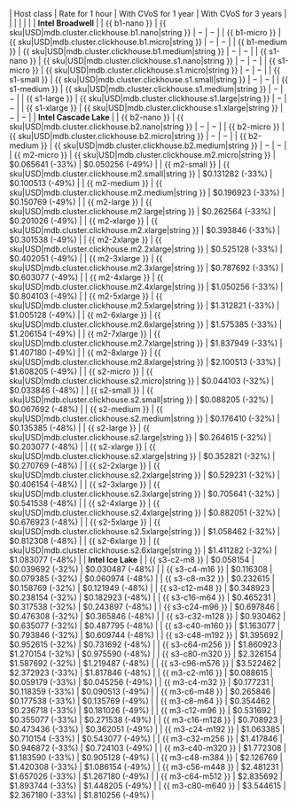 | Host class        | Rate for 1 hour                                        | With CVoS for 1 year | With CVoS for 3 years |
|                   |                                                        |                      |                       |
| **Intel Broadwell**                                                                |
| {{ b1-nano }}     | {{ sku|USD|mdb.cluster.clickhouse.b1.nano|string }}    | − | − |
| {{ b1-micro }}    | {{ sku|USD|mdb.cluster.clickhouse.b1.micro|string }}   | − | − |
| {{ b1-medium }}   | {{ sku|USD|mdb.cluster.clickhouse.b1.medium|string }}  | − | − |
| {{ s1-nano }}     | {{ sku|USD|mdb.cluster.clickhouse.s1.nano|string }}    | − | − |
| {{ s1-micro }}    | {{ sku|USD|mdb.cluster.clickhouse.s1.micro|string }}   | − | − |
| {{ s1-small }}    | {{ sku|USD|mdb.cluster.clickhouse.s1.small|string }}   | − | − |
| {{ s1-medium }}   | {{ sku|USD|mdb.cluster.clickhouse.s1.medium|string }}  | − | − |
| {{ s1-large }}    | {{ sku|USD|mdb.cluster.clickhouse.s1.large|string }}   | − | − |
| {{ s1-xlarge }}   | {{ sku|USD|mdb.cluster.clickhouse.s1.xlarge|string }}  | − | − |
| **Intel Cascade Lake**                                                             |
| {{ b2-nano }}     | {{ sku|USD|mdb.cluster.clickhouse.b2.nano|string }}    | − | − |
| {{ b2-micro }}    | {{ sku|USD|mdb.cluster.clickhouse.b2.micro|string }}   | − | − |
| {{ b2-medium }}   | {{ sku|USD|mdb.cluster.clickhouse.b2.medium|string }}  | − | − |
| {{ m2-micro }}    | {{ sku|USD|mdb.cluster.clickhouse.m2.micro|string }}   | $0.065641 (-33%) | $0.050256 (-49%)   |
| {{ m2-small }}    | {{ sku|USD|mdb.cluster.clickhouse.m2.small|string }}   | $0.131282 (-33%) | $0.100513 (-49%)   |
| {{ m2-medium }}   | {{ sku|USD|mdb.cluster.clickhouse.m2.medium|string }}  | $0.196923 (-33%) | $0.150769 (-49%)   |
| {{ m2-large }}    | {{ sku|USD|mdb.cluster.clickhouse.m2.large|string }}   | $0.262564 (-33%) | $0.201026 (-49%)   |
| {{ m2-xlarge }}   | {{ sku|USD|mdb.cluster.clickhouse.m2.xlarge|string }}  | $0.393846 (-33%) | $0.301538 (-49%)   |
| {{ m2-2xlarge }}  | {{ sku|USD|mdb.cluster.clickhouse.m2.2xlarge|string }} | $0.525128 (-33%) | $0.402051 (-49%)   |
| {{ m2-3xlarge }}  | {{ sku|USD|mdb.cluster.clickhouse.m2.3xlarge|string }} | $0.787692 (-33%) | $0.603077 (-49%)   |
| {{ m2-4xlarge }}  | {{ sku|USD|mdb.cluster.clickhouse.m2.4xlarge|string }} | $1.050256 (-33%) | $0.804103 (-49%)   |
| {{ m2-5xlarge }}  | {{ sku|USD|mdb.cluster.clickhouse.m2.5xlarge|string }} | $1.312821 (-33%) | $1.005128 (-49%)   |
| {{ m2-6xlarge }}  | {{ sku|USD|mdb.cluster.clickhouse.m2.6xlarge|string }} | $1.575385 (-33%) | $1.206154 (-49%)   |
| {{ m2-7xlarge }}  | {{ sku|USD|mdb.cluster.clickhouse.m2.7xlarge|string }} | $1.837949 (-33%) | $1.407180 (-49%)   |
| {{ m2-8xlarge }}  | {{ sku|USD|mdb.cluster.clickhouse.m2.8xlarge|string }} | $2.100513 (-33%) | $1.608205 (-49%)   |
| {{ s2-micro }}    | {{ sku|USD|mdb.cluster.clickhouse.s2.micro|string }}   | $0.044103 (-32%) | $0.033846 (-48%)   |
| {{ s2-small }}    | {{ sku|USD|mdb.cluster.clickhouse.s2.small|string }}   | $0.088205 (-32%) | $0.067692 (-48%)   |
| {{ s2-medium }}   | {{ sku|USD|mdb.cluster.clickhouse.s2.medium|string }}  | $0.176410 (-32%) | $0.135385 (-48%)   |
| {{ s2-large }}    | {{ sku|USD|mdb.cluster.clickhouse.s2.large|string }}   | $0.264615 (-32%) | $0.203077 (-48%)   |
| {{ s2-xlarge }}   | {{ sku|USD|mdb.cluster.clickhouse.s2.xlarge|string }}  | $0.352821 (-32%) | $0.270769  (-48%)  |
| {{ s2-2xlarge }}  | {{ sku|USD|mdb.cluster.clickhouse.s2.2xlarge|string }} | $0.529231 (-32%) | $0.406154 (-48%)   |
| {{ s2-3xlarge }}  | {{ sku|USD|mdb.cluster.clickhouse.s2.3xlarge|string }} | $0.705641 (-32%) | $0.541538  (-48%)  |
| {{ s2-4xlarge }}  | {{ sku|USD|mdb.cluster.clickhouse.s2.4xlarge|string }} | $0.882051 (-32%) | $0.676923 (-48%)   |
| {{ s2-5xlarge }}  | {{ sku|USD|mdb.cluster.clickhouse.s2.5xlarge|string }} | $1.058462 (-32%) | $0.812308 (-48%)   |
| {{ s2-6xlarge }}  | {{ sku|USD|mdb.cluster.clickhouse.s2.6xlarge|string }} | $1.411282 (-32%) | $1.083077 (-48%)   |
| **Intel Ice Lake**                                                                                                 |
| {{ s3-c2-m8 }}    | $0.058154                                              | $0.039692 (-32%) | $0.030487 (-48%)   |
| {{ s3-c4-m16 }}   | $0.116308                                              | $0.079385 (-32%) | $0.060974 (-48%)   |
| {{ s3-c8-m32 }}   | $0.232615                                              | $0.158769 (-32%) | $0.121949 (-48%)   |
| {{ s3-c12-m48 }}  | $0.348923                                              | $0.238154 (-32%) | $0.182923 (-48%)   |
| {{ s3-c16-m64 }}  | $0.465231                                              | $0.317538 (-32%) | $0.243897 (-48%)   |
| {{ s3-c24-m96 }}  | $0.697846                                              | $0.476308 (-32%) | $0.365846 (-48%)   |
| {{ s3-c32-m128 }} | $0.930462                                              | $0.635077 (-32%) | $0.487795 (-48%)   |
| {{ s3-c40-m160 }} | $1.163077                                              | $0.793846 (-32%) | $0.609744 (-48%)   |
| {{ s3-c48-m192 }} | $1.395692                                              | $0.952615 (-32%) | $0.731692 (-48%)   |
| {{ s3-c64-m256 }} | $1.860923                                              | $1.270154 (-32%) | $0.975590 (-48%)   |
| {{ s3-c80-m320 }} | $2.326154                                              | $1.587692 (-32%) | $1.219487 (-48%)   |
| {{ s3-c96-m576 }} | $3.522462                                              | $2.372923 (-33%) | $1.817846 (-48%)   |
| {{ m3-c2-m16 }}   | $0.088615                                              | $0.059179 (-33%) | $0.045256 (-49%)   |
| {{ m3-c4-m32 }}   | $0.177231                                              | $0.118359 (-33%) | $0.090513 (-49%)   |
| {{ m3-c6-m48 }}   | $0.265846                                              | $0.177538 (-33%) | $0.135769 (-49%)   |
| {{ m3-c8-m64 }}   | $0.354462                                              | $0.236718 (-33%) | $0.181026 (-49%)   |
| {{ m3-c12-m96 }}  | $0.531692                                              | $0.355077 (-33%) | $0.271538 (-49%)   |
| {{ m3-c16-m128 }} | $0.708923                                              | $0.473436 (-33%) | $0.362051 (-49%)   |
| {{ m3-c24-m192 }} | $1.063385                                              | $0.710154 (-33%) | $0.543077 (-49%)   |
| {{ m3-c32-m256 }} | $1.417846                                              | $0.946872 (-33%) | $0.724103 (-49%)   |
| {{ m3-c40-m320 }} | $1.772308                                              | $1.183590 (-33%) | $0.905128 (-49%)   |
| {{ m3-c48-m384 }} | $2.126769                                              | $1.420308 (-33%) | $1.086154 (-49%)   |
| {{ m3-c56-m448 }} | $2.481231                                              | $1.657026 (-33%) | $1.267180 (-49%)   |
| {{ m3-c64-m512 }} | $2.835692                                              | $1.893744 (-33%) | $1.448205 (-49%)   |
| {{ m3-c80-m640 }} | $3.544615                                              | $2.367180 (-33%) | $1.810256 (-49%)   |
